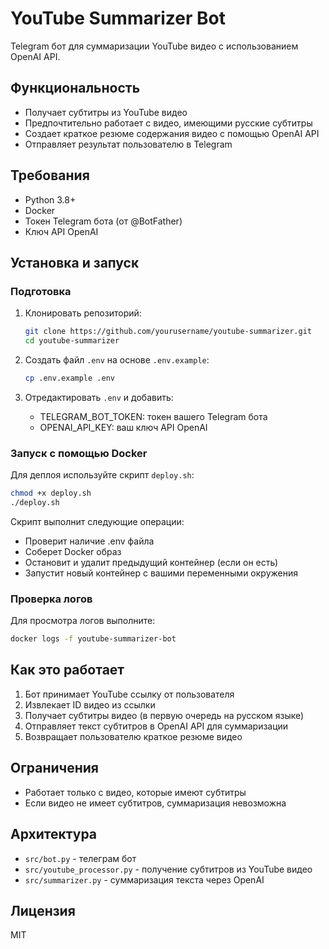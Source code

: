 # YouTube Summarizer Bot

Telegram бот для суммаризации YouTube видео с использованием OpenAI API.

## Функциональность

- Получает субтитры из YouTube видео
- Предпочтительно работает с видео, имеющими русские субтитры
- Создает краткое резюме содержания видео с помощью OpenAI API
- Отправляет результат пользователю в Telegram

## Требования

- Python 3.8+
- Docker
- Токен Telegram бота (от @BotFather)
- Ключ API OpenAI

## Установка и запуск

### Подготовка

1. Клонировать репозиторий:
   ```bash
   git clone https://github.com/yourusername/youtube-summarizer.git
   cd youtube-summarizer
   ```

2. Создать файл `.env` на основе `.env.example`:
   ```bash
   cp .env.example .env
   ```

3. Отредактировать `.env` и добавить:
   - TELEGRAM_BOT_TOKEN: токен вашего Telegram бота
   - OPENAI_API_KEY: ваш ключ API OpenAI

### Запуск с помощью Docker

Для деплоя используйте скрипт `deploy.sh`:

```bash
chmod +x deploy.sh
./deploy.sh
```

Скрипт выполнит следующие операции:
- Проверит наличие .env файла
- Соберет Docker образ
- Остановит и удалит предыдущий контейнер (если он есть)
- Запустит новый контейнер с вашими переменными окружения

### Проверка логов

Для просмотра логов выполните:

```bash
docker logs -f youtube-summarizer-bot
```

## Как это работает

1. Бот принимает YouTube ссылку от пользователя
2. Извлекает ID видео из ссылки
3. Получает субтитры видео (в первую очередь на русском языке)
4. Отправляет текст субтитров в OpenAI API для суммаризации
5. Возвращает пользователю краткое резюме видео

## Ограничения

- Работает только с видео, которые имеют субтитры
- Если видео не имеет субтитров, суммаризация невозможна

## Архитектура

- `src/bot.py` - телеграм бот
- `src/youtube_processor.py` - получение субтитров из YouTube видео
- `src/summarizer.py` - суммаризация текста через OpenAI

## Лицензия

MIT 